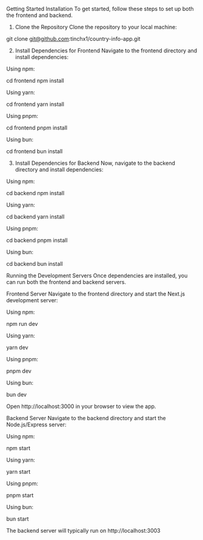 Getting Started
Installation
To get started, follow these steps to set up both the frontend and backend.

1. Clone the Repository
Clone the repository to your local machine:

git clone git@github.com:tinchx1/country-info-app.git

2. Install Dependencies for Frontend
Navigate to the frontend directory and install dependencies:

Using npm:

cd frontend
npm install

Using yarn:

cd frontend
yarn install

Using pnpm:

cd frontend
pnpm install

Using bun:

cd frontend
bun install

3. Install Dependencies for Backend
Now, navigate to the backend directory and install dependencies:

Using npm:

cd backend
npm install

Using yarn:

cd backend
yarn install

Using pnpm:

cd backend
pnpm install

Using bun:

cd backend
bun install

Running the Development Servers
Once dependencies are installed, you can run both the frontend and backend servers.

Frontend Server
Navigate to the frontend directory and start the Next.js development server:

Using npm:

npm run dev

Using yarn:

yarn dev

Using pnpm:

pnpm dev

Using bun:

bun dev

Open http://localhost:3000 in your browser to view the app.

Backend Server
Navigate to the backend directory and start the Node.js/Express server:

Using npm:

npm start

Using yarn:

yarn start

Using pnpm:

pnpm start

Using bun:

bun start

The backend server will typically run on http://localhost:3003
